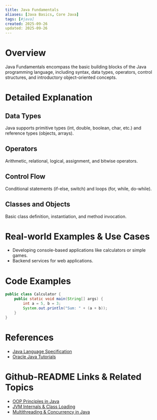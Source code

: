 ```yaml
---
title: Java Fundamentals
aliases: [Java Basics, Core Java]
tags: [#java]
created: 2025-09-26
updated: 2025-09-26
---
```


# Overview

Java Fundamentals encompass the basic building blocks of the Java programming language, including syntax, data types, operators, control structures, and introductory object-oriented concepts.

# Detailed Explanation

## Data Types

Java supports primitive types (int, double, boolean, char, etc.) and reference types (objects, arrays).

## Operators

Arithmetic, relational, logical, assignment, and bitwise operators.

## Control Flow

Conditional statements (if-else, switch) and loops (for, while, do-while).

## Classes and Objects

Basic class definition, instantiation, and method invocation.

# Real-world Examples & Use Cases

- Developing console-based applications like calculators or simple games.
- Backend services for web applications.

# Code Examples

```java
public class Calculator {
    public static void main(String[] args) {
        int a = 5, b = 3;
        System.out.println("Sum: " + (a + b));
    }
}
```

# References

- [Java Language Specification](https://docs.oracle.com/javase/specs/jls/se21/html/index.html)
- [Oracle Java Tutorials](https://docs.oracle.com/javase/tutorial/)

# Github-README Links & Related Topics

- [OOP Principles in Java](../oop-principles-in-java/README.md)
- [JVM Internals & Class Loading](../jvm-internals-class-loading/README.md)
- [Multithreading & Concurrency in Java](../multithreading-concurrency-in-java/README.md)